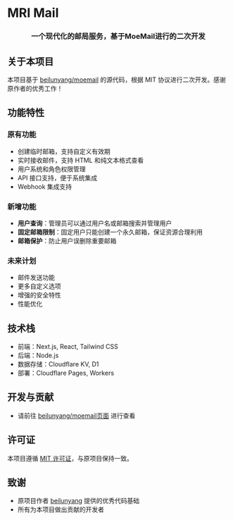 # MRI Mail

<div align="center">
  <h3>一个现代化的邮局服务，基于MoeMail进行的二次开发</h3>
</div>

## 关于本项目

本项目基于 [beilunyang/moemail](https://github.com/beilunyang/moemail) 的源代码，根据 MIT 协议进行二次开发。感谢原作者的优秀工作！

## 功能特性

### 原有功能
- 创建临时邮箱，支持自定义有效期
- 实时接收邮件，支持 HTML 和纯文本格式查看
- 用户系统和角色权限管理
- API 接口支持，便于系统集成
- Webhook 集成支持

### 新增功能
- **用户查询**：管理员可以通过用户名或邮箱搜索并管理用户
- **固定邮箱限制**：固定用户只能创建一个永久邮箱，保证资源合理利用
- **邮箱保护**：防止用户误删除重要邮箱

### 未来计划
- 邮件发送功能
- 更多自定义选项
- 增强的安全特性
- 性能优化

## 技术栈

- 前端：Next.js, React, Tailwind CSS
- 后端：Node.js
- 数据存储：Cloudflare KV, D1
- 部署：Cloudflare Pages, Workers

## 开发与贡献
- 请前往 [beilunyang/moemail页面](https://github.com/beilunyang/moemail) 进行查看

## 许可证

本项目遵循 [MIT 许可证](LICENSE)，与原项目保持一致。

## 致谢

- 原项目作者 [beilunyang](https://github.com/beilunyang) 提供的优秀代码基础
- 所有为本项目做出贡献的开发者
